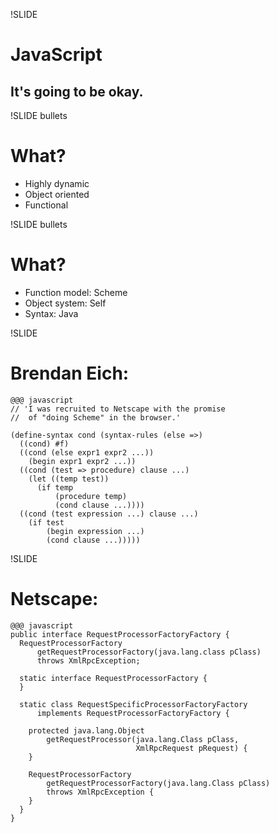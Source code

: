 !SLIDE 
# JavaScript

## It's going to be okay.


!SLIDE bullets
# What?

* Highly dynamic
* Object oriented
* Functional


!SLIDE bullets
# What?

* Function model: Scheme
* Object system: Self
* Syntax: Java


!SLIDE
# Brendan Eich:

    @@@ javascript
    // 'I was recruited to Netscape with the promise
    //  of "doing Scheme" in the browser.'
    
    (define-syntax cond (syntax-rules (else =>)
      ((cond) #f)
      ((cond (else expr1 expr2 ...))
        (begin expr1 expr2 ...))
      ((cond (test => procedure) clause ...)
        (let ((temp test))
          (if temp
              (procedure temp)
              (cond clause ...))))
      ((cond (test expression ...) clause ...)
        (if test
            (begin expression ...)
            (cond clause ...)))))


!SLIDE
# Netscape:

    @@@ javascript
    public interface RequestProcessorFactoryFactory {
      RequestProcessorFactory
          getRequestProcessorFactory(java.lang.class pClass)
          throws XmlRpcException;
      
      static interface RequestProcessorFactory {
      }
      
      static class RequestSpecificProcessorFactoryFactory
          implements RequestProcessorFactoryFactory {
        
        protected java.lang.Object
            getRequestProcessor(java.lang.Class pClass,
                                XmlRpcRequest pRequest) {
        }
        
        RequestProcessorFactory
            getRequestProcessorFactory(java.lang.Class pClass)
            throws XmlRpcException {
        }
      }
    }
